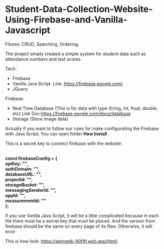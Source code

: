 # Student-Data-Collection-Website-Using-Firebase-and-Vanilla-Javascript
Fitures: CRUD, Searching, Ordering. 

The project simply created a simple system for student data such as attendance numbers and test scores

Tech:
- Firebase
- Vanilla Java Script. Link: https://firebase.google.com/
- JQuery

Firebase:
- Real Time Database (This is for data with type String, int, float, double, etc)
Link Doc:https://firebase.google.com/docs/database
- Storage (Store image data)

Actually if you want to follow our rules for make configurating the Firebase with Java Script, You can open folder <b>How Install</b>

This is a secret key to connect firebase with the website:

<br><b>
const firebaseConfig = { <br>
  apiKey: "", <br>
  authDomain: "", <br>
  databaseURL: "", <br>
  projectId: "", <br>
  storageBucket: "", <br>
  messagingSenderId: "", <br>
  appId: "", <br>
  measurementId: "" <br>
};
</b>

If you use Vanilla Java Script, it will be a little complicated because in each file there must be a secret key that must be placed. And the version from firebase should be the same on every page of its files. Otherwise, it will error

This is how look:
https://pemweb-90f9f.web.app/html/
